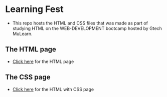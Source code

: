 # Learning Fest
- This repo hosts the HTML and CSS files that was made as part of studying HTML on the WEB-DEVELOPMENT bootcamp hosted by Gtech MuLearn.
## The HTML page
- [Click here](https://jydv402.github.io/Learning-Fest/) for the HTML page
## The CSS page
- [Click here](https://jydv402.github.io/Learning-Fest/CSS/Task%2015/task15.html) for the HTML with CSS page
